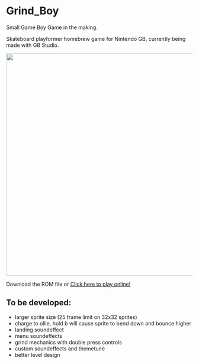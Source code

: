 # Grind_Boy
Small Game Boy Game in the making.

Skateboard playformer homebrew game for Nintendo GB, currently being made with GB Studio.

<p float="left">
  <img src="assets/git/preview.gif" width="600" />
</p>

Download the ROM file or [Click here to play online!](https://shellywell123.github.io/Grind_Boy/build/web/index.html)

## To be developed:

 - larger sprite size (25 frame limit on 32x32 sprites)
 - charge to ollie, hold b will cause sprite to bend down and bounce higher
 - landing soundeffect
 - menu soundeffects
 - grind mechanics with double press controls
 - custom soundeffects and themetune
 - better level design
